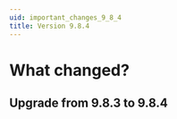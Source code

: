 ```yaml
---
uid: important_changes_9_8_4
title: Version 9.8.4
---
```


# What changed?



## Upgrade from **9.8.3** to **9.8.4**
